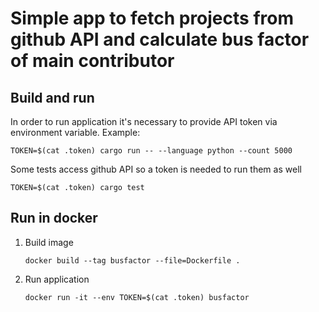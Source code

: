 # Simple app to fetch projects from github API and calculate bus factor of main contributor

## Build and run

In order to run application it's necessary to provide API token via environment variable. Example:

```shell
TOKEN=$(cat .token) cargo run -- --language python --count 5000
```

Some tests access github API so a token is needed to run them as well
```shell
TOKEN=$(cat .token) cargo test
```

## Run in docker

1. Build image
    ```shell
    docker build --tag busfactor --file=Dockerfile .
    ```
2. Run application
    ```shell
    docker run -it --env TOKEN=$(cat .token) busfactor
    ```
